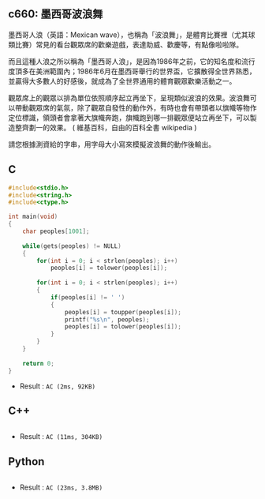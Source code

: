 ## c660: 墨西哥波浪舞
墨西哥人浪（英語：Mexican wave），也稱為「波浪舞」，是體育比賽裡（尤其球類比賽）常見的看台觀眾席的歡樂遊戲，表達助威、歡慶等，有點像啦啦隊。

而且這種人浪之所以稱為「墨西哥人浪」，是因為1986年之前，它的知名度和流行度頂多在美洲範圍內；1986年6月在墨西哥舉行的世界盃，它擴散得全世界熟悉，並贏得大多數人的好感後，就成為了全世界通用的體育觀眾歡樂活動之一。

觀眾席上的觀眾以排為單位依照順序起立再坐下，呈現類似波浪的效果。波浪舞可以帶動觀眾席的氣氛，除了觀眾自發性的動作外，有時也會有帶頭者以旗幟等物作定位標識，領頭者會拿著大旗幟奔跑，旗幟跑到哪一排觀眾便站立再坐下，可以製造整齊劃一的效果。 ( 維基百科，自由的百科全書 wikipedia )

請您根據測資給的字串，用字母大小寫來模擬波浪舞的動作後輸出。

## C
```C
#include<stdio.h>
#include<string.h>
#include<ctype.h>

int main(void)
{
	char peoples[1001];
	
	while(gets(peoples) != NULL)
	{
		for(int i = 0; i < strlen(peoples); i++)
			peoples[i] = tolower(peoples[i]);
		
		for(int i = 0; i < strlen(peoples); i++)
		{
			if(peoples[i] != ' ')
			{
				peoples[i] = toupper(peoples[i]);
				printf("%s\n", peoples);
				peoples[i] = tolower(peoples[i]);
			}
		}
	}
	
	return 0;
} 
```
 * Result : `AC (2ms, 92KB)`

## C++
```C++

```
 * Result : `AC (11ms, 304KB)`

## Python
```python

```
 * Result : `AC (23ms, 3.8MB)`
